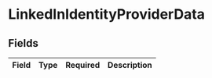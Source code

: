 # LinkedInIdentityProviderData


## Fields

| Field       | Type        | Required    | Description |
| ----------- | ----------- | ----------- | ----------- |